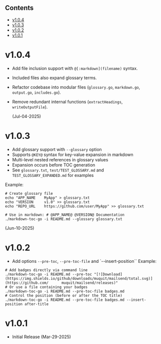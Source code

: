 ## Contents
- [v1.0.4](#v104)
- [v1.0.3](#v103)
- [v1.0.2](#v102)
- [v1.0.1](#v101)

# v1.0.4
* Add file inclusion support with `@[:markdown](filename)` syntax.
* Included files also expand glossary terms.
* Refactor codebase into modular files (`glossary.go`, `markdown.go`, `output.go`, `includes.go`).
* Remove redundant internal functions (`extractHeadings`, `writeOutputFile`).

  (Jul-04-2025)

# v1.0.3
* Add glossary support with `--glossary` option
* Supports `@KEY@` syntax for key-value expansion in markdown
* Multi-level nested references in glossary values
* Expansion occurs before TOC generation
* See `glossary.txt`, `test/TEST_GLOSSARY.md` and `TEST_GLOSSARY_EXPANDED.md` for examples

Example:
```
# Create glossary file
echo "APP_NAME    MyApp" > glossary.txt
echo "VERSION     v1.0" >> glossary.txt
echo "REPO_URL    https://github.com/user/MyApp" >> glossary.txt

# Use in markdown: # @APP_NAME@ @VERSION@ Documentation
./markdown-toc-go -i README.md --glossary glossary.txt
```

 (Jun-10-2025)

# v1.0.2
* Add options `--pre-toc`, `--pre-toc-file` and `--insert-position``
Example:
```
# Add badges directly via command line
./markdown-toc-go -i README.md --pre-toc "[![Download](https://img.shields.io/github/downloads/muquit/mailsend/total.svg)](https://github.com/      muquit/mailsend/releases)"
# Or use a file containing your badges
./markdown-toc-go -i README.md --pre-toc-file badges.md
# Control the position (before or after the TOC title)
./markdown-toc-go -i README.md --pre-toc-file badges.md --insert-position after-title
```
# v1.0.1
* Initial Release
  (Mar-29-2025)
